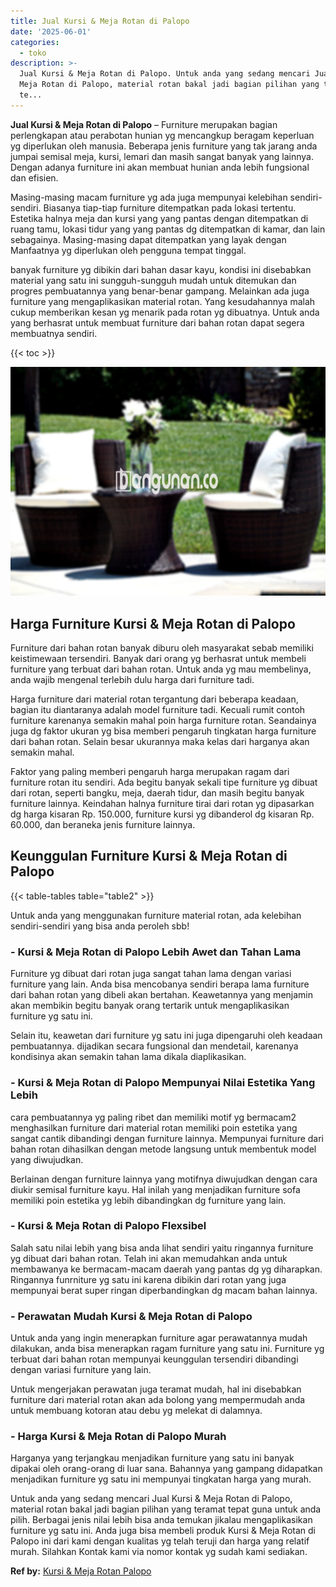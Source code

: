 ```yaml
---
title: Jual Kursi & Meja Rotan di Palopo
date: '2025-06-01'
categories:
  - toko
description: >-
  Jual Kursi & Meja Rotan di Palopo. Untuk anda yang sedang mencari Jual Kursi &
  Meja Rotan di Palopo, material rotan bakal jadi bagian pilihan yang teramat
  te...
---
```


**Jual Kursi & Meja Rotan di Palopo** – Furniture merupakan bagian perlengkapan atau perabotan hunian yg mencangkup beragam keperluan yg diperlukan oleh manusia. Beberapa jenis furniture yang tak jarang anda jumpai semisal meja, kursi, lemari dan masih sangat banyak yang lainnya. Dengan adanya furniture ini akan membuat hunian anda lebih fungsional dan efisien.

Masing-masing macam furniture yg ada juga mempunyai kelebihan sendiri-sendiri. Biasanya tiap-tiap furniture ditempatkan pada lokasi tertentu. Estetika halnya meja dan kursi yang yang pantas dengan ditempatkan di ruang tamu, lokasi tidur yang yang pantas dg ditempatkan di kamar, dan lain sebagainya. Masing-masing dapat ditempatkan yang layak dengan Manfaatnya yg diperlukan oleh pengguna tempat tinggal.

banyak furniture yg dibikin dari bahan dasar kayu, kondisi ini disebabkan material yang satu ini sungguh-sungguh mudah untuk ditemukan dan progres pembuatannya yang benar-benar gampang. Melainkan ada juga furniture yang mengaplikasikan material rotan. Yang kesudahannya malah cukup memberikan kesan yg menarik pada rotan yg dibuatnya. Untuk anda yang berhasrat untuk membuat furniture dari bahan rotan dapat segera membuatnya sendiri.

{{< toc >}}

![Jual Kursi & Meja Rotan di Palopo](/images/kursi-meja-rotan-murah41.png)

## Harga Furniture Kursi & Meja Rotan di Palopo

Furniture dari bahan rotan banyak diburu oleh masyarakat sebab memiliki keistimewaan tersendiri. Banyak dari orang yg berhasrat untuk membeli furniture yang terbuat dari bahan rotan. Untuk anda yg mau membelinya, anda wajib mengenal terlebih dulu harga dari furniture tadi.

Harga furniture dari material rotan tergantung dari beberapa keadaan, bagian itu diantaranya adalah model furniture tadi. Kecuali rumit contoh furniture karenanya semakin mahal poin harga furniture rotan. Seandainya juga dg faktor ukuran yg bisa memberi pengaruh tingkatan harga furniture dari bahan rotan. Selain besar ukurannya maka kelas dari harganya akan semakin mahal.

Faktor yang paling memberi pengaruh harga merupakan ragam dari furniture rotan itu sendiri. Ada begitu banyak sekali tipe furniture yg dibuat dari rotan, seperti bangku, meja, daerah tidur, dan masih begitu banyak furniture lainnya. Keindahan halnya furniture tirai dari rotan yg dipasarkan dg harga kisaran Rp. 150.000, furniture kursi yg dibanderol dg kisaran Rp. 60.000, dan beraneka jenis furniture lainnya.

## Keunggulan Furniture Kursi & Meja Rotan di Palopo

{{< table-tables table="table2" >}}

Untuk anda yang menggunakan furniture material rotan, ada kelebihan sendiri-sendiri yang bisa anda peroleh sbb!

### \- Kursi & Meja Rotan di Palopo Lebih Awet dan Tahan Lama

Furniture yg dibuat dari rotan juga sangat tahan lama dengan variasi furniture yang lain. Anda bisa mencobanya sendiri berapa lama furniture dari bahan rotan yang dibeli akan bertahan. Keawetannya yang menjamin akan membikin begitu banyak orang tertarik untuk mengaplikasikan furniture yg satu ini.

Selain itu, keawetan dari furniture yg satu ini juga dipengaruhi oleh keadaan pembuatannya. dijadikan secara fungsional dan mendetail, karenanya kondisinya akan semakin tahan lama dikala diaplikasikan.

### \- Kursi & Meja Rotan di Palopo Mempunyai Nilai Estetika Yang Lebih

cara pembuatannya yg paling ribet dan memiliki motif yg bermacam2 menghasilkan furniture dari material rotan memiliki poin estetika yang sangat cantik dibandingi dengan furniture lainnya. Mempunyai furniture dari bahan rotan dihasilkan dengan metode langsung untuk membentuk model yang diwujudkan.

Berlainan dengan furniture lainnya yang motifnya diwujudkan dengan cara diukir semisal furniture kayu. Hal inilah yang menjadikan furniture sofa memiliki poin estetika yg lebih dibandingkan dg furniture yang lain.

### \- Kursi & Meja Rotan di Palopo Flexsibel

Salah satu nilai lebih yang bisa anda lihat sendiri yaitu ringannya furniture yg dibuat dari bahan rotan. Telah ini akan memudahkan anda untuk membawanya ke bermacam-macam daerah yang pantas dg yg diharapkan. Ringannya funrniture yg satu ini karena dibikin dari rotan yang juga mempunyai berat super ringan diperbandingkan dg macam bahan lainnya.

### \- Perawatan Mudah Kursi & Meja Rotan di Palopo

Untuk anda yang ingin menerapkan furniture agar perawatannya mudah dilakukan, anda bisa menerapkan ragam furniture yang satu ini. Furniture yg terbuat dari bahan rotan mempunyai keunggulan tersendiri dibandingi dengan variasi furniture yang lain.

Untuk mengerjakan perawatan juga teramat mudah, hal ini disebabkan furniture dari material rotan akan ada bolong yang mempermudah anda untuk membuang kotoran atau debu yg melekat di dalamnya.

### \- Harga Kursi & Meja Rotan di Palopo Murah

Harganya yang terjangkau menjadikan furniture yang satu ini banyak dipakai oleh orang-orang di luar sana. Bahannya yang gampang didapatkan menjadikan furniture yg satu ini mempunyai tingkatan harga yang murah.

Untuk anda yang sedang mencari Jual Kursi & Meja Rotan di Palopo, material rotan bakal jadi bagian pilihan yang teramat tepat guna untuk anda pilih. Berbagai jenis nilai lebih bisa anda temukan jikalau mengaplikasikan furniture yg satu ini. Anda juga bisa membeli produk Kursi & Meja Rotan di Palopo ini dari kami dengan kualitas yg telah teruji dan harga yang relatif murah. Silahkan Kontak kami via nomor kontak yg sudah kami sediakan.

**Ref by:** [Kursi & Meja Rotan Palopo](https://id.wikipedia.org/wiki/Kursi)
